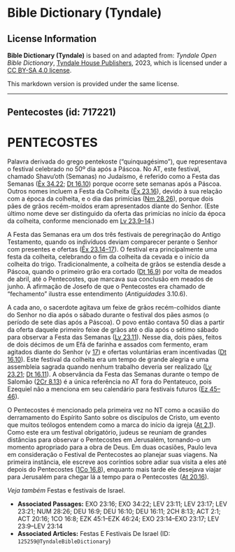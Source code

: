 # Bible Dictionary (Tyndale)

## License Information

**Bible Dictionary (Tyndale)** is based on and adapted from: _Tyndale Open Bible Dictionary_, [Tyndale House Publishers](https://tyndaleopenresources.com/), 2023, which is licensed under a [CC BY-SA 4.0 license](https://creativecommons.org/licenses/by-sa/4.0/legalcode.en).

This markdown version is provided under the same license.



--------------------------------

## Pentecostes (id: 717221)

PENTECOSTES
===========

Palavra derivada do grego pentekoste (“quinquagésimo”), que representava o festival celebrado no 50º dia após a Páscoa. No AT, este festival, chamado Shavu‘oth (Semanas) no Judaísmo, é referido como a Festa das Semanas ([Êx 34\.22](https://ref.ly/Exod34:22); [Dt 16\.10](https://ref.ly/Deut16:10)) porque ocorre sete semanas após a Páscoa. Outros nomes incluem a Festa da Colheita ([Êx 23\.16](https://ref.ly/Exod23:16)), devido à sua relação com a época da colheita, e o dia das primícias ([Nm 28\.26](https://ref.ly/Num28:26)), porque dois pães de grãos recém\-moídos eram apresentados diante do Senhor. (Este último nome deve ser distinguido da oferta das primícias no início da época da colheita, conforme mencionado em [Lv 23\.9–14](https://ref.ly/Lev23:9-Lev23:14).)

A Festa das Semanas era um dos três festivais de peregrinação do Antigo Testamento, quando os indivíduos deviam comparecer perante o Senhor com presentes e ofertas ([Êx 23\.14–17](https://ref.ly/Exod23:14-Exod23:17)). O festival era principalmente uma festa da colheita, celebrando o fim da colheita da cevada e o início da colheita do trigo. Tradicionalmente, a colheita de grãos se estendia desde a Páscoa, quando o primeiro grão era cortado ([Dt 16\.9](https://ref.ly/Deut16:9)) por volta de meados de abril, até o Pentecostes, que marcava sua conclusão em meados de junho. A afirmação de Josefo de que o Pentecostes era chamado de “fechamento” ilustra esse entendimento (*Antiguidades* 3\.10\.6\).

A cada ano, o sacerdote agitava um feixe de grãos recém\-colhidos diante do Senhor no dia após o sábado durante o festival dos pães asmos (o período de sete dias após a Páscoa). O povo então contava 50 dias a partir da oferta daquele primeiro feixe de grãos até o dia após o sétimo sábado para observar a Festa das Semanas ([Lv 23\.11](https://ref.ly/Lev23:11)). Nesse dia, dois pães, feitos de dois décimos de um Efá de farinha e assados com fermento, eram agitados diante do Senhor (v [17](https://ref.ly/Lev23:17)) e ofertas voluntárias eram incentivadas ([Dt 16\.10](https://ref.ly/Deut16:10)). Este festival da colheita era um tempo de grande alegria e uma assembleia sagrada quando nenhum trabalho deveria ser realizado ([Lv 23\.21](https://ref.ly/Lev23:21); [Dt 16\.11](https://ref.ly/Deut16:11)). A observância da Festa das Semanas durante o tempo de Salomão ([2Cr 8\.13](https://ref.ly/2Chr8:13)) é a única referência no AT fora do Pentateuco, pois Ezequiel não a menciona em seu calendário para festivais futuros ([Ez 45–46](https://ref.ly/Ezek45:1-Ezek46:24)).

O Pentecostes é mencionado pela primeira vez no NT como a ocasião do derramamento do Espírito Santo sobre os discípulos de Cristo, um evento que muitos teólogos entendem como a marca do início da igreja ([At 2\.1](https://ref.ly/Acts2:1)). Como este era um festival obrigatório, judeus se reuniam de grandes distâncias para observar o Pentecostes em Jerusalém, tornando\-o um momento apropriado para a obra de Deus. Em duas ocasiões, Paulo leva em consideração o Festival de Pentecostes ao planejar suas viagens. Na primeira instância, ele escreve aos coríntios sobre adiar sua visita a eles até depois do Pentecostes ([1Co 16\.8](https://ref.ly/1Cor16:8)), enquanto mais tarde ele desejava viajar para Jerusalém para chegar lá a tempo para o Pentecostes ([At 20\.16](https://ref.ly/Acts20:16)).

*Veja também* Festas e festivais de Israel.

* **Associated Passages:** EXO 23:16; EXO 34:22; LEV 23:11; LEV 23:17; LEV 23:21; NUM 28:26; DEU 16:9; DEU 16:10; DEU 16:11; 2CH 8:13; ACT 2:1; ACT 20:16; 1CO 16:8; EZK 45:1–EZK 46:24; EXO 23:14–EXO 23:17; LEV 23:9–LEV 23:14
* **Associated Articles:** Festas E Festivais De Israel (ID: `125259@TyndaleBibleDictionary`)


